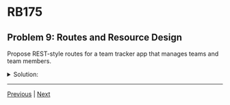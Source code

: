 # RB175
## Problem 9: Routes and Resource Design

Propose REST-style routes for a team tracker app that manages teams and team members.

<details>
<summary>Solution:</summary>

**Teams**
- `GET /teams` — list teams
- `GET /teams/new` — form
- `POST /teams` — create
- `GET /teams/:id` — show
- `GET /teams/:id/edit` — edit form
- `POST /teams/:id` — update (or PATCH/PUT)
- `POST /teams/:id/delete` — delete

**Members (nested)**
- `POST /teams/:team_id/members` — add
- `POST /teams/:team_id/members/:id/delete` — remove
- `POST /teams/:team_id/members/:id` — update (or PATCH/PUT)

</details>

---

[Previous](08.md) | [Next](10.md)